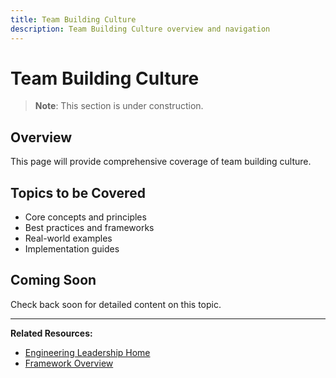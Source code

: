 ```yaml
---
title: Team Building Culture
description: Team Building Culture overview and navigation
---
```


# Team Building Culture

> **Note**: This section is under construction.

## Overview

This page will provide comprehensive coverage of team building culture.

## Topics to be Covered

- Core concepts and principles
- Best practices and frameworks
- Real-world examples
- Implementation guides

## Coming Soon

Check back soon for detailed content on this topic.

---

**Related Resources:**
- [Engineering Leadership Home](../../engineering-leadership/)
- [Framework Overview](../../engineering-leadership/framework-index.md)
